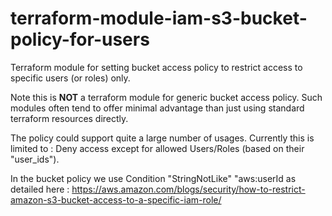 # terraform-module-iam-s3-bucket-policy-for-users

Terraform module for setting bucket access policy to restrict access to specific users (or  roles) only.

Note this is **NOT** a terraform module for generic bucket access policy. Such modules often tend to offer minimal advantage than just using standard terraform resources directly. 

The policy could support quite a large number of usages. Currently this is limited to :
    Deny access except for allowed Users/Roles (based on their "user_ids").    

In the bucket policy we use Condition "StringNotLike" "aws:userId as detailed here : 
    https://aws.amazon.com/blogs/security/how-to-restrict-amazon-s3-bucket-access-to-a-specific-iam-role/
